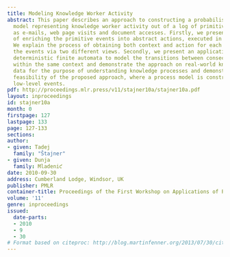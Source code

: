 ```yaml
---
title: Modeling Knowledge Worker Activity
abstract: This paper describes an approach to constructing a probabilistic process
  model representing knowledge worker activity out of a log of primitive events, such
  as e-mails, web page visits and document accesses. Firstly, we present the process
  of enriching the primitive events into abstract actions, executed in different contexts.
  We explain the process of obtaining both context and action for each event by clustering
  the events via two different views. Secondly, we present an application of probabilistic
  deterministic finite automata to model the transitions between consecutive actions
  within the same context and demonstrate the approach on real-world knowledge worker
  data for the purpose of understanding knowledge processes and demonstrating the
  feasibility of the proposed approach, where a process model is constructed out of
  low-level events.
pdf: http://proceedings.mlr.press/v11/stajner10a/stajner10a.pdf
layout: inproceedings
id: stajner10a
month: 0
firstpage: 127
lastpage: 133
page: 127-133
sections: 
author:
- given: Tadej
  family: "Štajner"
- given: Dunja
  family: Mladeniƈ
date: 2010-09-30
address: Cumberland Lodge, Windsor, UK
publisher: PMLR
container-title: Proceedings of the First Workshop on Applications of Pattern Analysis
volume: '11'
genre: inproceedings
issued:
  date-parts:
  - 2010
  - 9
  - 30
# Format based on citeproc: http://blog.martinfenner.org/2013/07/30/citeproc-yaml-for-bibliographies/
---
```

